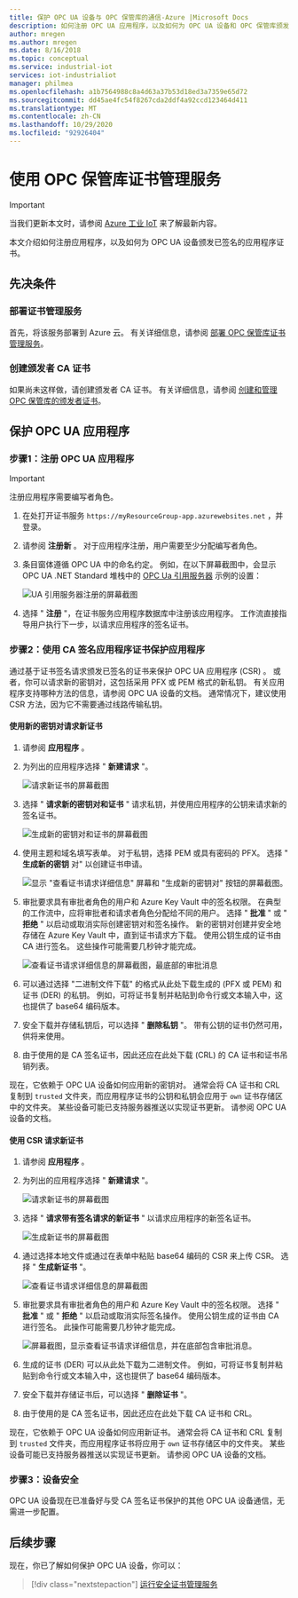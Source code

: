```yaml
---
title: 保护 OPC UA 设备与 OPC 保管库的通信-Azure |Microsoft Docs
description: 如何注册 OPC UA 应用程序，以及如何为 OPC UA 设备和 OPC 保管库颁发已签名的应用程序证书。
author: mregen
ms.author: mregen
ms.date: 8/16/2018
ms.topic: conceptual
ms.service: industrial-iot
services: iot-industrialiot
manager: philmea
ms.openlocfilehash: a1b7564988c8a4d63a37b53d18ed3a7359e65d72
ms.sourcegitcommit: dd45ae4fc54f8267cda2ddf4a92ccd123464d411
ms.translationtype: MT
ms.contentlocale: zh-CN
ms.lasthandoff: 10/29/2020
ms.locfileid: "92926404"
---
```

# <a name="use-the-opc-vault-certificate-management-service"></a>使用 OPC 保管库证书管理服务

> [!IMPORTANT]
> 当我们更新本文时，请参阅 [Azure 工业 IoT](https://azure.github.io/Industrial-IoT/) 来了解最新内容。

本文介绍如何注册应用程序，以及如何为 OPC UA 设备颁发已签名的应用程序证书。

## <a name="prerequisites"></a>先决条件

### <a name="deploy-the-certificate-management-service"></a>部署证书管理服务

首先，将该服务部署到 Azure 云。 有关详细信息，请参阅 [部署 OPC 保管库证书管理服务](howto-opc-vault-deploy.md)。

### <a name="create-the-issuer-ca-certificate"></a>创建颁发者 CA 证书

如果尚未这样做，请创建颁发者 CA 证书。 有关详细信息，请参阅 [创建和管理 OPC 保管库的颁发者证书](howto-opc-vault-manage.md)。

## <a name="secure-opc-ua-applications"></a>保护 OPC UA 应用程序

### <a name="step-1-register-your-opc-ua-application"></a>步骤1：注册 OPC UA 应用程序 

> [!IMPORTANT]
> 注册应用程序需要编写者角色。

1. 在处打开证书服务 `https://myResourceGroup-app.azurewebsites.net` ，并登录。
2. 请参阅 **注册新** 。 对于应用程序注册，用户需要至少分配编写者角色。
2. 条目窗体遵循 OPC UA 中的命名约定。 例如，在以下屏幕截图中，会显示 OPC UA .NET Standard 堆栈中的 [OPC Ua 引用服务器](https://github.com/OPCFoundation/UA-.NETStandard/tree/master/Applications/ReferenceServer) 示例的设置：

   ![UA 引用服务器注册的屏幕截图](media/howto-opc-vault-secure/reference-server-registration.png "UA 引用服务器注册")

5. 选择 " **注册** "，在证书服务应用程序数据库中注册该应用程序。 工作流直接指导用户执行下一步，以请求应用程序的签名证书。

### <a name="step-2-secure-your-application-with-a-ca-signed-application-certificate"></a>步骤2：使用 CA 签名应用程序证书保护应用程序

通过基于证书签名请求颁发已签名的证书来保护 OPC UA 应用程序 (CSR) 。 或者，你可以请求新的密钥对，这包括采用 PFX 或 PEM 格式的新私钥。 有关应用程序支持哪种方法的信息，请参阅 OPC UA 设备的文档。 通常情况下，建议使用 CSR 方法，因为它不需要通过线路传输私钥。

#### <a name="request-a-new-certificate-with-a-new-keypair"></a>使用新的密钥对请求新证书

1. 请参阅 **应用程序** 。
3. 为列出的应用程序选择 " **新建请求** "。

   ![请求新证书的屏幕截图](media/howto-opc-vault-secure/request-new-certificate.png "请求新证书")

3. 选择 " **请求新的密钥对和证书** " 请求私钥，并使用应用程序的公钥来请求新的签名证书。

   ![生成新的密钥对和证书的屏幕截图](media/howto-opc-vault-secure/generate-new-key-pair.png "生成新的密钥对")

4. 使用主题和域名填写表单。 对于私钥，选择 PEM 或具有密码的 PFX。 选择 " **生成新的密钥** 对" 以创建证书申请。

   ![显示 "查看证书请求详细信息" 屏幕和 "生成新的密钥对" 按钮的屏幕截图。](media/howto-opc-vault-secure/approve-reject.png "批准证书")

5. 审批要求具有审批者角色的用户和 Azure Key Vault 中的签名权限。 在典型的工作流中，应将审批者和请求者角色分配给不同的用户。 选择 " **批准** " 或 " **拒绝** " 以启动或取消实际创建密钥对和签名操作。 新的密钥对创建并安全地存储在 Azure Key Vault 中，直到证书请求方下载。 使用公钥生成的证书由 CA 进行签名。 这些操作可能需要几秒钟才能完成。

   ![查看证书请求详细信息的屏幕截图，最底部的审批消息](media/howto-opc-vault-secure/view-key-pair.png "查看密钥对")

7. 可以通过选择 "二进制文件下载" 的格式从此处下载生成的 (PFX 或 PEM) 和证书 (DER) 的私钥。 例如，可将证书复制并粘贴到命令行或文本输入中，这也提供了 base64 编码版本。 
8. 安全下载并存储私钥后，可以选择 " **删除私钥** "。 带有公钥的证书仍然可用，供将来使用。
9. 由于使用的是 CA 签名证书，因此还应在此处下载 (CRL) 的 CA 证书和证书吊销列表。

现在，它依赖于 OPC UA 设备如何应用新的密钥对。 通常会将 CA 证书和 CRL 复制到 `trusted` 文件夹，而应用程序证书的公钥和私钥会应用于 `own` 证书存储区中的文件夹。 某些设备可能已支持服务器推送以实现证书更新。 请参阅 OPC UA 设备的文档。

#### <a name="request-a-new-certificate-with-a-csr"></a>使用 CSR 请求新证书 

1. 请参阅 **应用程序** 。
3. 为列出的应用程序选择 " **新建请求** "。

   ![请求新证书的屏幕截图](media/howto-opc-vault-secure/request-new-certificate.png "请求新证书")

3. 选择 " **请求带有签名请求的新证书** " 以请求应用程序的新签名证书。

   ![生成新证书的屏幕截图](media/howto-opc-vault-secure/generate-new-certificate.png "生成新证书")

4. 通过选择本地文件或通过在表单中粘贴 base64 编码的 CSR 来上传 CSR。 选择 " **生成新证书** "。

   ![查看证书请求详细信息的屏幕截图](media/howto-opc-vault-secure/approve-reject-csr.png "审批 CSR")

5. 审批要求具有审批者角色的用户和 Azure Key Vault 中的签名权限。 选择 " **批准** " 或 " **拒绝** " 以启动或取消实际签名操作。 使用公钥生成的证书由 CA 进行签名。 此操作可能需要几秒钟才能完成。

   ![屏幕截图，显示查看证书请求详细信息，并在底部包含审批消息。](media/howto-opc-vault-secure/view-cert-csr.png "查看证书")

6. 生成的证书 (DER) 可以从此处下载为二进制文件。 例如，可将证书复制并粘贴到命令行或文本输入中，这也提供了 base64 编码版本。 
10. 安全下载并存储证书后，可以选择 " **删除证书** "。
11. 由于使用的是 CA 签名证书，因此还应在此处下载 CA 证书和 CRL。

现在，它依赖于 OPC UA 设备如何应用新证书。 通常会将 CA 证书和 CRL 复制到 `trusted` 文件夹，而应用程序证书将应用于 `own` 证书存储区中的文件夹。 某些设备可能已支持服务器推送以实现证书更新。 请参阅 OPC UA 设备的文档。

### <a name="step-3-device-secured"></a>步骤3：设备安全

OPC UA 设备现在已准备好与受 CA 签名证书保护的其他 OPC UA 设备通信，无需进一步配置。

## <a name="next-steps"></a>后续步骤

现在，你已了解如何保护 OPC UA 设备，你可以：

> [!div class="nextstepaction"]
> [运行安全证书管理服务](howto-opc-vault-secure-ca.md)
